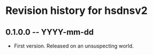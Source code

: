 # Revision history for hsdnsv2

## 0.1.0.0 -- YYYY-mm-dd

* First version. Released on an unsuspecting world.
